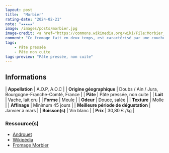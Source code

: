 ```yaml
---
layout: post
title:  "Morbier"
rating-date: "2024-02-21"
note: "★★★★★"
image: /images/posts/morbier.jpg
image-credit: <a href="https://commons.wikimedia.org/wiki/File:Morbier_(fromage)_01.jpg">Pierre-Yves Beaudouin / Wikimedia Commons</a>
comment: "Ce fromage fait en deux temps, est caractérisé par une couche de charbon végétal en son milieu. Sa texture semblable à un tomme est plaisante en bouche. Sa croûte ajoute un goût de terroir prononcé tandis que la pâte offrira un goût crémeux. Le Morbier est également super bon lors d'une raclette !"
tags:
    - Pâte pressée
    - Pâte non cuite
tags-preview: "Pâte pressée, non cuite"
---
```


## Informations

| **Appellation** | A.O.P, A.O.C |
| **Origine géographique** | Doubs / Ain / Jura, Bourgogne-Franche-Comté, France |
| **Pâte** | Pâte pressée, non cuite |
| **Lait** | Vache, lait cru |
| **Forme** | Meule |
| **Odeur** | Douce, salée |
| **Texture** | Molle |
| **Affinage** | Minimum 45 jours |
| **Meilleure période de dégustation** | Janvier à mars  |
| **Boisson(s)** | Vin blanc |
| **Prix** | 30,80 € /kg |

### Ressource(s)
* [Androuet](https://androuet.com/Morbier-127.html)
* [Wikipédia](https://fr.wikipedia.org/wiki/Morbier_(fromage))
* [Fromage Morbier](https://www.fromage-morbier.com)